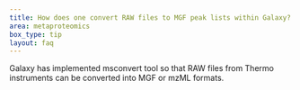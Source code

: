```yaml
---
title: How does one convert RAW files to MGF peak lists within Galaxy?
area: metaproteomics
box_type: tip
layout: faq
---
```


Galaxy has implemented msconvert tool so that RAW files from Thermo instruments can be converted into MGF or mzML formats.
